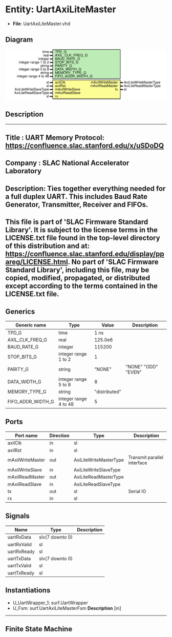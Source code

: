 # Entity: UartAxiLiteMaster

- **File**: UartAxiLiteMaster.vhd
## Diagram

![Diagram](UartAxiLiteMaster.svg "Diagram")
## Description

-----------------------------------------------------------------------------
 Title      : UART Memory Protocol: https://confluence.slac.stanford.edu/x/uSDoDQ
-----------------------------------------------------------------------------
 Company    : SLAC National Accelerator Laboratory
-----------------------------------------------------------------------------
 Description: Ties together everything needed for a full duplex UART.
 This includes Baud Rate Generator, Transmitter, Receiver and FIFOs.
-----------------------------------------------------------------------------
 This file is part of 'SLAC Firmware Standard Library'.
 It is subject to the license terms in the LICENSE.txt file found in the
 top-level directory of this distribution and at:
    https://confluence.slac.stanford.edu/display/ppareg/LICENSE.html.
 No part of 'SLAC Firmware Standard Library', including this file,
 may be copied, modified, propagated, or distributed except according to
 the terms contained in the LICENSE.txt file.
-----------------------------------------------------------------------------
## Generics

| Generic name      | Type                  | Value         | Description          |
| ----------------- | --------------------- | ------------- | -------------------- |
| TPD_G             | time                  | 1 ns          |                      |
| AXIL_CLK_FREQ_G   | real                  | 125.0e6       |                      |
| BAUD_RATE_G       | integer               | 115200        |                      |
| STOP_BITS_G       | integer range 1 to 2  | 1             |                      |
| PARITY_G          | string                | "NONE"        |  "NONE" "ODD" "EVEN" |
| DATA_WIDTH_G      | integer range 5 to 8  | 8             |                      |
| MEMORY_TYPE_G     | string                | "distributed" |                      |
| FIFO_ADDR_WIDTH_G | integer range 4 to 48 | 5             |                      |
## Ports

| Port name        | Direction | Type                   | Description                 |
| ---------------- | --------- | ---------------------- | --------------------------- |
| axilClk          | in        | sl                     |                             |
| axilRst          | in        | sl                     |                             |
| mAxilWriteMaster | out       | AxiLiteWriteMasterType | Transmit parallel interface |
| mAxilWriteSlave  | in        | AxiLiteWriteSlaveType  |                             |
| mAxilReadMaster  | out       | AxiLiteReadMasterType  |                             |
| mAxilReadSlave   | in        | AxiLiteReadSlaveType   |                             |
| tx               | out       | sl                     | Serial IO                   |
| rx               | in        | sl                     |                             |
## Signals

| Name        | Type            | Description |
| ----------- | --------------- | ----------- |
| uartRxData  | slv(7 downto 0) |             |
| uartRxValid | sl              |             |
| uartRxReady | sl              |             |
| uartTxData  | slv(7 downto 0) |             |
| uartTxValid | sl              |             |
| uartTxReady | sl              |             |
## Instantiations

- U_UartWrapper_1: surf.UartWrapper
- U_Fsm: surf.UartAxiLiteMasterFsm
**Description**
 [in]
---------------------
 Finite State Machine
---------------------

